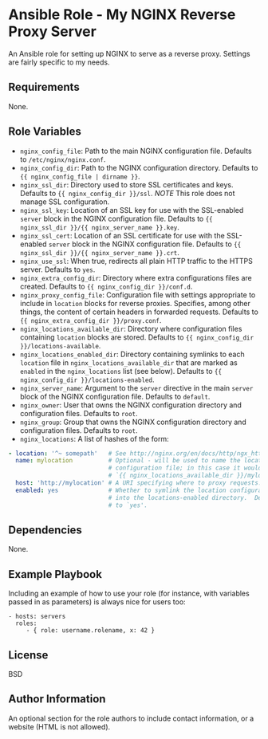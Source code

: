 Ansible Role - My NGINX Reverse Proxy Server
============================================

An Ansible role for setting up NGINX to serve as a reverse proxy.  Settings are
fairly specific to my needs.

Requirements
------------

None.

Role Variables
--------------

- `nginx_config_file`:  Path to the main NGINX configuration file.  Defaults to
  `/etc/nginx/nginx.conf`.
- `nginx_config_dir`: Path to the NGINX configuration directory.  Defaults to
  `{{ nginx_config_file | dirname }}`.
- `nginx_ssl_dir`:  Directory used to store SSL certificates and keys.
  Defaults to `{{ nginx_config_dir }}/ssl`.  *NOTE* This role does not manage
  SSL configuration.
- `nginx_ssl_key`:  Location of an SSL key for use with the SSL-enabled
  `server` block in the NGINX configuration file.  Defaults to
  `{{ nginx_ssl_dir }}/{{ nginx_server_name }}.key`.
- `nginx_ssl_cert`:  Location of an SSL certificate for use with the
  SSL-enabled `server` block in the NGINX configuration file.  Defaults to
  `{{ nginx_ssl_dir }}/{{ nginx_server_name }}.crt`.
- `nginx_use_ssl`:  When true, redirects all plain HTTP traffic to the HTTPS
  server.  Defaults to `yes`.
- `nginx_extra_config_dir`:  Directory where extra configurations files are
  created.  Defaults to `{{ nginx_config_dir }}/conf.d`.
- `nginx_proxy_config_file`:  Configuration file with settings appropriate to
  include in `location` blocks for reverse proxies.  Specifies, among other
  things, the content of certain headers in forwarded requests.  Defaults to
  `{{ nginx_extra_config_dir }}/proxy.conf`.
- `nginx_locations_available_dir`:  Directory where configuration files
  containing `location` blocks are stored.  Defaults to
  `{{ nginx_config_dir }}/locations-available`.
- `nginx_locations_enabled_dir`:  Directory containing symlinks to each
  `location` file in `nginx_locations_available_dir` that are marked as
  `enabled` in the `nginx_locations` list (see below).  Defaults to
  `{{ nginx_config_dir }}/locations-enabled`.
- `nginx_server_name`:  Argument to the `server` directive in the main `server`
  block of the NGINX configuration file.  Defaults to `default`.
- `nginx_owner`:  User that owns the NGINX configuration directory and
  configuration files.  Defaults to `root`.
- `nginx_group`:  Group that owns the NGINX configuration directory and
  configuration files.  Defaults to `root`.
- `nginx_locations`:  A list of hashes of the form:

```yaml
- location: '^~ somepath'   # See http://nginx.org/en/docs/http/ngx_http_core_module.html#location
  name: mylocation          # Optional - will be used to name the location
                            # configuration file; in this case it would be
                            # `{{ nginx_locations_available_dir }}/mylocation.conf'
  host: 'http://mylocation' # A URI specifying where to proxy requests.
  enabled: yes              # Whether to symlink the location configuration
                            # into the locations-enabled directory.  Defaults
                            # to `yes'.
```

Dependencies
------------

None.

Example Playbook
----------------

Including an example of how to use your role (for instance, with variables passed in as parameters) is always nice for users too:

    - hosts: servers
      roles:
         - { role: username.rolename, x: 42 }

License
-------

BSD

Author Information
------------------

An optional section for the role authors to include contact information, or a website (HTML is not allowed).

